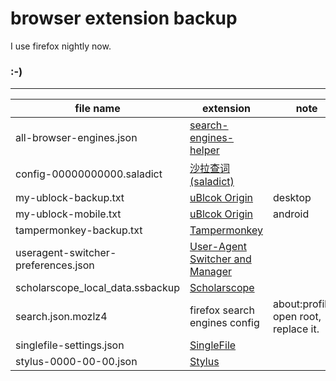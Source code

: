 # browser extension backup
I use firefox nightly now.
### :-)
---
|file name|extension|note|
|---|---|---|
|all-browser-engines.json|[search-engines-helper](https://addons.mozilla.org/zh-CN/firefox/addon/search-engines-helpers)||
|config-00000000000.saladict|[沙拉查词(saladict)](https://addons.mozilla.org/zh-CN/firefox/addon/ext-saladict)||
|my-ublock-backup.txt|[uBlcok Origin](https://addons.mozilla.org/zh-CN/firefox/addon/ublock-origin)|desktop|
|my-ublock-mobile.txt|[uBlcok Origin](https://addons.mozilla.org/zh-CN/firefox/addon/ublock-origin)|android|
|tampermonkey-backup.txt|[Tampermonkey](https://addons.mozilla.org/zh-CN/firefox/addon/tampermonkey)||
|useragent-switcher-preferences.json|[User-Agent Switcher and Manager](https://addons.mozilla.org/zh-CN/firefox/addon/user-agent-string-switcher)||
|scholarscope_local_data.ssbackup|[Scholarscope](https://addons.mozilla.org/zh-CN/firefox/addon/scholarscope)||
|search.json.mozlz4|firefox search engines config|about:profiles, open root, replace it.||
|singlefile-settings.json|[SingleFile](https://addons.mozilla.org/zh-CN/firefox/addon/single-file)||
|stylus-0000-00-00.json|[Stylus](https://addons.mozilla.org/zh-CN/firefox/addon/styl-us)||
